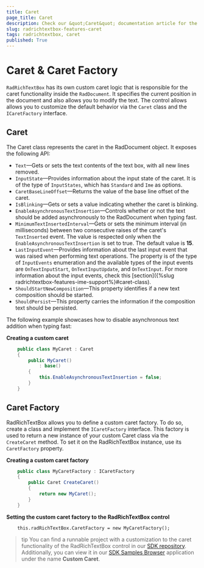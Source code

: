 ```yaml
---
title: Caret
page_title: Caret
description: Check our &quot;Caret&quot; documentation article for the RadRichTextBox WPF control.
slug: radrichtextbox-features-caret
tags: radrichtextbox, caret
published: True
---
```


# Caret & Caret Factory

`RadRichTextBox` has its own custom caret logic that is responsible for the caret functionality inside the `RadDocument`. It specifies the current position in the document and also allows you to modify the text. The control allows allows you to customize the default behavior via the `Caret` class and the `ICaretFactory` interface.

## Caret 

The Caret class represents the caret in the RadDocument object. It exposes the following API:

* `Text`&mdash;Gets or sets the text contents of the text box, with all new lines removed.
* `InputState`&mdash;Provides information about the input state of the caret. It is of the type of `InputStates`, which has `Standard` and `Ime` as options.
* `CaretBaseLineOffset`&mdash;Returns the value of the base line offset of the caret.
* `IsBlinking`&mdash;Gets or sets a value indicating whether the caret is blinking.
* `EnableAsynchronousTextInsertion`&mdash;Controls whether or not the text should be added asynchronously to the RadDocument when typing fast.
* `MinimumTextInsertedInterval`&mdash;Gets or sets the minimum interval (in milliseconds) between two consecutive raises of the caret's `TextInserted` event. The value is respected only when the `EnableAsynchronousTextInsertion` is set to true. The default value is __15__.
* `LastInputEvent`&mdash;Provides information about the last input event that was raised when performing text operations. The property is of the type of `InputEvents` enumeration and the available types of the input events are `OnTextInputStart`, `OnTextInputUpdate`, and `OnTextInput`. For more information about the input events, check this [section]({%slug radrichtextbox-features-ime-support%}#caret-class).
* `ShouldStartNewComposition`&mdash;This property identifies if a new text composition should be started.
* `ShouldPersist`&mdash;This property carries the information if the composition text should be persisted.

The following example showcases how to disable asynchronous text addition when typing fast:

__Creating a custom caret__
```C#
    public class MyCaret : Caret
    {
        public MyCaret()
            : base()
        {
            this.EnableAsynchronousTextInsertion = false;
        }
    }
```

## Caret Factory

RadRichTextBox allows you to define a custom caret factory. To do so, create a class and implement the `ICaretFactory` interface. This factory is used to return a new instance of your custom Caret class via the `CreateCaret` method. To set it on the RadRichTextBox instance, use its `CaretFactory` property.

__Creating a custom caret factory__
```C#
    public class MyCaretFactory : ICaretFactory
    {
        public Caret CreateCaret()
        {
            return new MyCaret();
        }
    }
```

__Setting the custom caret factory to the RadRichTextBox control__
```XAML
    this.radRichTextBox.CaretFactory = new MyCaretFactory();
```

>tip You can find a runnable project with a customization to the caret functionality of the RadRichTextBox control in our [SDK repository](https://github.com/telerik/xaml-sdk/tree/master/RichTextBox/CustomCaret). Additionally, you can view it in our [SDK Samples Browser](sdk-samples-browser) application under the name __Custom Caret__.